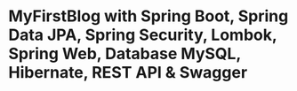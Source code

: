 # MyFirstBlog with Spring Boot, Spring Data JPA, Spring Security, Lombok, Spring Web, Database MySQL, Hibernate, REST API & Swagger 
